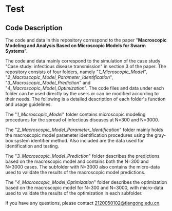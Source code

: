 # Test
## Code Description

The code and data in this repository correspond to the paper "**Macroscopic Modeling and Analysis Based on Microscopic Models for Swarm Systems**".  

The code and data mainly correspond to the simulation of the case study "Case study: infectious disease transmission" in section 3 of the paper. The repository consists of four folders, namely "*1_Microscopic_Model*", "*2_Macroscopic_Model_Parameter_Identification*", "*3_Macroscopic_Model_Prediction*" and "*4_Macroscopic_Model_Optimization*". The code files and data under each folder can be used directly by the users or can be modified according to their needs. The following is a detailed description of each folder's function and usage guidelines.

The "*1_Microscopic_Model*" folder contains microscopic modeling procedures for the spread of infectious diseases at N=300 and N=3000.

The "*2_Macroscopic_Model_Parameter_Identification*" folder mainly holds the macroscopic model parameter identification procedures using the gray-box system identifier method. Also included are the data used for identification and testing.

The "*3_Macroscopic_Model_Prediction*" folder describes the predictions based on the macroscopic model and contains both the N=300 and N=3000 cases. The subfolder with N=3000 also contains the micro-data used to validate the results of the macroscopic model predictions.

The "*4_Macroscopic_Model_Optimization*" folder describes the optimization based on the macroscopic model for N=300 and N=3000, with micro-data used to validate the results of the optimization in each subfolder.

If you have any questions, please contact 2120050102@tiangong.edu.cn.
